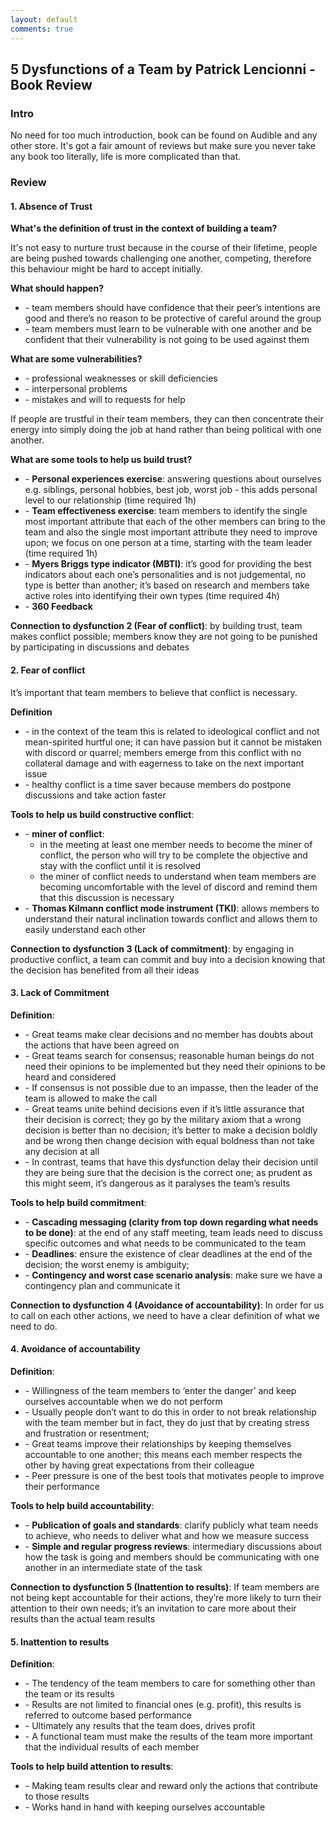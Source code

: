 ```yaml
---
layout: default
comments: true
---
```


## 5 Dysfunctions of a Team by Patrick Lencionni - Book Review

### Intro
No need for too much introduction, book can be found on Audible and any other store. It's got a fair amount of reviews
but make sure you never take any book too literally, life is more complicated than that. 

### Review
#### 1. Absence of Trust
**What's the definition of trust in the context of building a team?**

It's not easy to nurture trust because in the course of their
lifetime, people are being pushed towards challenging one
another, competing, therefore this behaviour might be hard to
accept initially. 

**What should happen?**
- \-  team members should have confidence that their peer’s intentions
   are good and there’s no reason to be protective of careful
   around the group
- \-  team members must learn to be vulnerable with one
   another and be confident that their vulnerability is not going to
   be used against them
   
**What are some vulnerabilities?**
- \-  professional weaknesses or skill deficiencies
- \-  interpersonal problems
- \-  mistakes and will to requests for help

If people are trustful in their team members, they can then
concentrate their energy into simply doing the job at hand rather
than being political with one another.

**What are some tools to help us build trust?**
- \-  **Personal experiences exercise**: answering questions about
  ourselves e.g. siblings, personal hobbies, best job, worst job -
  this adds personal level to our relationship (time required 1h)
- \-  **Team effectiveness exercise**: team members to identify the
  single most important attribute that each of the other members
  can bring to the team and also the single most important
  attribute they need to improve upon; we focus on one person at
  a time, starting with the team leader (time required 1h)
- \-  **Myers Briggs type indicator (MBTI)**: it’s good for providing the
  best indicators about each one’s personalities and is not
  judgemental, no type is better than another; it’s based on
  research and members take active roles into identifying their
  own types (time required 4h)
- \-  **360 Feedback**

**Connection to dysfunction 2 (Fear of conflict)**:  by building trust,
team makes conflict possible; members know they are not going to be
punished by participating in discussions and debates

#### 2. Fear of conflict
It’s important that team members to believe that conflict is necessary.

**Definition**
- \-  in the context of the team this is related to ideological conflict
  and not mean-spirited hurtful one; it can have passion but it
  cannot be mistaken with discord or quarrel; members emerge
  from this conflict with no collateral damage and with eagerness
  to take on the next important issue
- \-  healthy conflict is a time saver because members do postpone
  discussions and take action faster
  
**Tools to help us build constructive conflict**:
- \-  **miner of conflict**: 
    * in the meeting at least one member
      needs to become the miner of conflict, the person who
      will try to be complete the objective and stay with the conflict
      until it is resolved
    * the miner of conflict needs to understand when team
      members are becoming uncomfortable with the level of
      discord and remind them that this discussion is necessary
- \-  **Thomas Kilmann conflict mode instrument (TKI)**: allows
members to understand their natural inclination towards conflict
and allows them to easily understand each other

**Connection to dysfunction 3 (Lack of commitment)**:  by engaging in
productive conflict, a team can commit and buy into a decision knowing
that the decision has benefited from all their ideas

#### 3. Lack of Commitment
**Definition**:
- \-  Great teams make clear decisions and no member has doubts
  about the actions that have been agreed on
- \-  Great teams search for consensus; reasonable human beings
  do not need their opinions to be implemented but they need their
  opinions to be heard and considered
- \-  If consensus is not possible due to an impasse, then the leader
  of the team is allowed to make the call
- \-  Great teams unite behind decisions even if it’s little assurance
  that their decision is correct; they go by the military axiom that a
  wrong decision is better than no decision; it’s better to make a
  decision boldly and be wrong then change decision with equal
  boldness than not take any decision at all
- \-  In contrast, teams that have this dysfunction delay their decision
  until they are being sure that the decision is the correct one; as
  prudent as this might seem, it’s dangerous as it paralyses the
  team’s results
  
**Tools to help build commitment**:
- \-  **Cascading messaging (clarity from top down regarding what needs to be done)**:
at the end of any staff meeting, team
leads need to discuss specific outcomes and what needs to be
communicated to the team
- \-  **Deadlines**: ensure the existence of clear deadlines at the end of
the decision; the worst enemy is ambiguity;
- \-  **Contingency and worst case scenario analysis**: make sure
we have a contingency plan and communicate it

**Connection to dysfunction 4 (Avoidance of accountability)**:
In order for us to call on each other actions, we need to have a
clear definition of what we need to do.

#### 4. Avoidance of accountability
**Definition**:
- \- Willingness of the team members to ‘enter the danger’ and keep
ourselves accountable when we do not perform
- \- Usually people don’t want to do this in order to not break
     relationship with the team member but in fact, they do just that
     by creating stress and frustration or resentment;
- \- Great teams improve their relationships by keeping themselves
     accountable to one another; this means each member respects
     the other by having great expectations from their colleague
- \- Peer pressure is one of the best tools that motivates people to
     improve their performance
     
**Tools to help build accountability**:
- \- **Publication of goals and standards**: clarify publicly what team
       needs to achieve, who needs to deliver what and how we
       measure success
- \- **Simple and regular progress reviews**: intermediary
     discussions about how the task is going and members should be
     communicating with one another in an intermediate state of the
     task

**Connection to dysfunction 5 (Inattention to results)**:
If team members are not being kept accountable for their
actions, they’re more likely to turn their attention to their own
needs; it’s an invitation to care more about their results than the
actual team results

#### 5. Inattention to results
**Definition**:
- \- The tendency of the team members to care for something other
     than the team or its results
- \- Results are not limited to financial ones (e.g. profit), this results
     is referred to outcome based performance
- \- Ultimately any results that the team does, drives profit
- \- A functional team must make the results of the team more
     important that the individual results of each member
     
**Tools to help build attention to results**:
- \- Making team results clear and reward only the actions that
     contribute to those results
- \- Works hand in hand with keeping ourselves accountable
 
